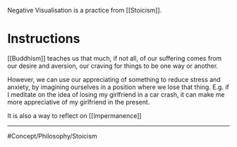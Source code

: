 Negative Visualisation is a practice from [[Stoicism]].

# Instructions
[[Buddhism]] teaches us that much, if not all, of our suffering comes from our desire and aversion, our craving for things to be one way or another.

However, we can use our appreciating of something to reduce stress and anxiety, by imagining ourselves in a position where we lose that thing.
E.g. if I meditate on the idea of losing my girlfriend in a car crash, it can make me more appreciative of my girlfriend in the present. 

It is also a way to reflect on [[Impermanence]]


---
#Concept/Philosophy/Stoicism